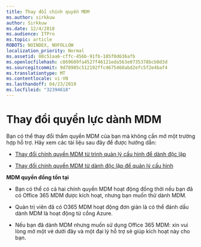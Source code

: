 ```yaml
---
title: Thay đổi chính quyền MDM
ms.author: sirkkuw
author: Sirkkuw
ms.date: 12/4/2018
ms.audience: ITPro
ms.topic: article
ROBOTS: NOINDEX, NOFOLLOW
localization_priority: Normal
ms.assetid: 08c51aa6-cffc-456b-91fb-185f0d636afb
ms.openlocfilehash: c869609fa4527f46121eda563e0735378bcb0d3d
ms.sourcegitcommit: 9d78905c512192ffc4675468abd2efc5f2e4baf4
ms.translationtype: MT
ms.contentlocale: vi-VN
ms.lasthandoff: 04/23/2019
ms.locfileid: "32394618"
---
```

# <a name="change-intune-mdm-authority"></a>Thay đổi quyền lực dành MDM

Bạn có thể thay đổi thẩm quyền MDM của bạn mà không cần mở một trường hợp hỗ trợ. Hãy xem các tài liệu sau đây để được hướng dẫn:
  
- [Thay đổi chính quyền MDM từ trình quản lý cấu hình để dành độc lập](https://docs.microsoft.com/sccm/mdm/deploy-use/migrate-change-mdm-authority)
    
- [Thay đổi chính quyền MDM từ dành độc lập để quản lý cấu hình](https://docs.microsoft.com/sccm/mdm/deploy-use/change-mdm-authority)
    
 **MDM quyền đồng tồn tại**
  
- Bạn có thể có cả hai chính quyền MDM hoạt động đồng thời nếu bạn đã có Office 365 MDM được kích hoạt, nhưng bạn muốn thử dành MDM.
    
- Quản trị viên đã có O365 MDM hoạt động đơn giản là có thể đánh dấu dành MDM là hoạt động từ cổng Azure.
    
- Nếu bạn đã dành MDM nhưng muốn sử dụng Office 365 MDM: xin vui lòng mở một vé dưới đây và một đại lý hỗ trợ sẽ giúp kích hoạt này cho bạn.
    

